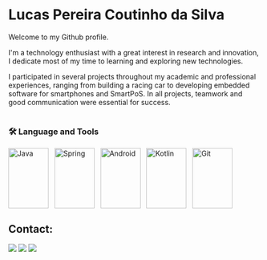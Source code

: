 # Lucas Pereira Coutinho da Silva

Welcome to my Github profile.

I'm a technology enthusiast with a great interest in research and innovation, I dedicate most of my time to learning and exploring new technologies.

I participated in several projects throughout my academic and professional experiences, ranging from building a racing car to developing embedded software for smartphones and SmartPoS. In all projects, teamwork and good communication were essential for success.
#

### 🛠️ Language and Tools

<div style="display: inline-block">
    <img align="center" alt="Java" height="120" width="80" src="https://cdn.jsdelivr.net/gh/devicons/devicon/icons/java/java-original-wordmark.svg" />&nbsp;&nbsp;
    <img align="center" alt="Spring" height="120" width="80" src="https://cdn.jsdelivr.net/gh/devicons/devicon/icons/spring/spring-original-wordmark.svg" />&nbsp;&nbsp;
    <img align="center" alt="Android" height="120" width="80" src="https://cdn.jsdelivr.net/gh/devicons/devicon/icons/android/android-original-wordmark.svg" />&nbsp;&nbsp;
    <img align="center" alt="Kotlin" height="120" width="80" src="https://cdn.jsdelivr.net/gh/devicons/devicon/icons/kotlin/kotlin-plain-wordmark.svg" />&nbsp;&nbsp;
    <img align="center" alt="Git" height="120" width="80" src="https://cdn.jsdelivr.net/gh/devicons/devicon/icons/git/git-original-wordmark.svg" />
</div>

## Contact:

<div>
<a href="https://www.linkedin.com/in/lucaspcs/?locale=en_US" target="_blank"><img loading="lazy" src="https://img.shields.io/badge/-LinkedIn-%230077B5?style=for-the-badge&logo=linkedin&logoColor=white" target="_blank"></a>   
<a href = "mailto:lp172910@gmail.com"><img loading="lazy" src="https://img.shields.io/badge/Gmail-D14836?style=for-the-badge&logo=gmail&logoColor=white" target="_blank"></a>
<a href="https://www.youtube.com/@lucas-pcs" target="_blank"><img loading="lazy" src="https://img.shields.io/badge/YouTube-FF0000?style=for-the-badge&logo=youtube&logoColor=white" target="_blank"></a>
</div>
